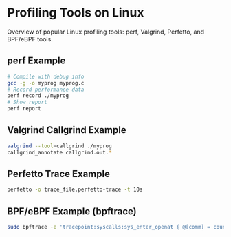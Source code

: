 # Profiling Tools on Linux

Overview of popular Linux profiling tools: perf, Valgrind, Perfetto, and BPF/eBPF tools.

## perf Example
```sh
# Compile with debug info
gcc -g -o myprog myprog.c
# Record performance data
perf record ./myprog
# Show report
perf report
```

## Valgrind Callgrind Example
```sh
valgrind --tool=callgrind ./myprog
callgrind_annotate callgrind.out.*
```

## Perfetto Trace Example
```sh
perfetto -o trace_file.perfetto-trace -t 10s
```

## BPF/eBPF Example (bpftrace)
```sh
sudo bpftrace -e 'tracepoint:syscalls:sys_enter_openat { @[comm] = count(); }'
```
